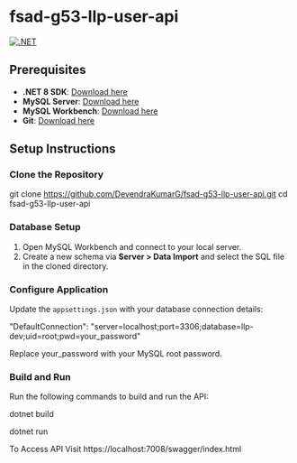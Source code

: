 # fsad-g53-llp-user-api

[![.NET](https://github.com/DevendraKumarG/fsad-g53-llp-user-api/actions/workflows/dotnet.yml/badge.svg)](https://github.com/DevendraKumarG/fsad-g53-llp-user-api/actions/workflows/dotnet.yml)

## Prerequisites
- **.NET 8 SDK**: [Download here](https://dotnet.microsoft.com/en-us/download/dotnet/8.0)
- **MySQL Server**: [Download here](https://dev.mysql.com/downloads/mysql/)
- **MySQL Workbench**: [Download here](https://dev.mysql.com/downloads/workbench/)
- **Git**: [Download here](https://git-scm.com/downloads)

## Setup Instructions

### Clone the Repository
git clone https://github.com/DevendraKumarG/fsad-g53-llp-user-api.git
cd fsad-g53-llp-user-api

### Database Setup
1. Open MySQL Workbench and connect to your local server.
2. Create a new schema via **Server > Data Import** and select the SQL file in the cloned directory.

### Configure Application
Update the `appsettings.json` with your database connection details:

 "DefaultConnection": "server=localhost;port=3306;database=llp-dev;uid=root;pwd=your_password"
 
Replace your_password with your MySQL root password.

### Build and Run

Run the following commands to build and run the API:

dotnet build

dotnet run

To Access API
Visit https://localhost:7008/swagger/index.html
